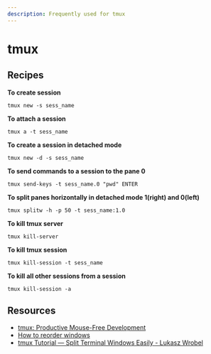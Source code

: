 ```yaml
---
description: Frequently used for tmux
---
```


# tmux

## Recipes

**To create session**

`tmux new -s sess_name`

**To attach a session**

`tmux a -t sess_name`

**To create a session in detached mode**

`tmux new -d -s sess_name`

**To  send commands to a session to the pane 0**

`tmux send-keys -t sess_name.0 "pwd" ENTER`

**To split panes horizontally in detached mode 1(right) and 0(left)**

`tmux splitw -h -p 50 -t sess_name:1.0`

**To kill tmux server**

`tmux kill-server`

**To kill tmux session**

`tmux kill-session -t sess_name`

**To kill all other sessions from a session**

`tmux kill-session -a`

## Resources

- [tmux: Productive Mouse-Free Development](http://pragprog.com/book/bhtmux/tmux)
- [How to reorder windows](http://superuser.com/questions/343572/tmux-how-do-i-reorder-my-windows)
- [tmux Tutorial — Split Terminal Windows Easily - Lukasz Wrobel](https://lukaszwrobel.pl/blog/tmux-tutorial-split-terminal-windows-easily/) 